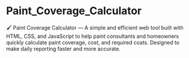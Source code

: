 # Paint_Coverage_Calculator
🖌️ Paint Coverage Calculator — A simple and efficient web tool built with HTML, CSS, and JavaScript to help paint consultants and homeowners quickly calculate paint coverage, cost, and required coats. Designed to make daily reporting faster and more accurate.
